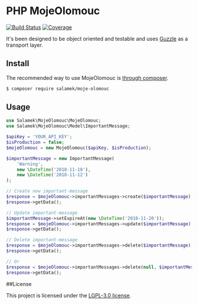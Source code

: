 # PHP MojeOlomouc

[![Build Status](https://secure.travis-ci.org/Salamek/moje-olomouc.png?branch=master)](https://travis-ci.org/Salamek/moje-olomouc)
[![Coverage](https://codecov.io/gh/Salamek/moje-olomouc/branch/master/graph/badge.svg)](https://codecov.io/gh/Salamek/moje-olomouc)

It's been designed to be object oriented and testable and uses [Guzzle](http://guzzlephp.org) as a
transport layer.

## Install

The recommended way to use MojeOlomouc is [through composer](http://getcomposer.org).

```sh
$ composer require salamek/moje-olomouc
```

## Usage

```php
use Salamek\MojeOlomouc\MojeOlomouc;
use Salamek\MojeOlomouc\Model\ImportantMessage;

$apiKey = 'YOUR_API_KEY';
$isProduction = false;
$mojeOlomouc = new MojeOlomouc($apiKey, $isProduction);

$importantMessage = new ImportantMessage(
    'Warning',
    new \DateTime('2018-11-10'),
    new \DateTime('2018-11-12')
);

// Create new important-message
$response = $mojeOlomouc->importantMessages->create($importantMessage);
$response->getData();

// Update important-message
$importantMessage->setExpireAt(new \DateTime('2018-11-20'));
$response = $mojeOlomouc->importantMessages->update($importantMessage);
$response->getData();

// Delete important-message
$response = $mojeOlomouc->importantMessages->delete($importantMessage);
$response->getData();

// Or
$response = $mojeOlomouc->importantMessages->delete(null, $importantMessage->getId());
$response->getData();

```

##License

This project is licensed under the [LGPL-3.0 license](https://opensource.org/licenses/LGPL-3.0).




